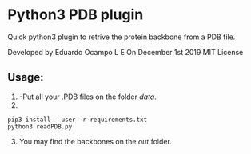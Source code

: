 # Python3 PDB plugin

Quick python3 plugin to retrive the protein backbone from a PDB file.

Developed by Eduardo Ocampo L E
On December 1st 2019
MIT License

## Usage:

1. -Put all your .PDB files on the folder *data*.
2.
```
pip3 install --user -r requirements.txt
python3 readPDB.py
```
3. You may find the backbones on the *out* folder.
